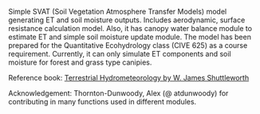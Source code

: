Simple SVAT (Soil Vegetation Atmosphere Transfer Models) model generating ET and soil moisture outputs. Includes aerodynamic, surface resistance calculation model. Also, it has canopy water balance module to estimate ET and simple soil moisture update module. The model has been prepared for the Quantitative Ecohydrology class (CIVE 625) as a course requirement. Currently, it can only simulate ET components and soil moisture for forest and grass type canipies. 

Reference book: [Terrestrial Hydrometeorology by W. James Shuttleworth](https://onlinelibrary.wiley.com/doi/book/10.1002/9781119951933)


Acknowledgement: Thornton-Dunwoody, Alex (@ atdunwoody) for contributing in many functions used in different modules.
